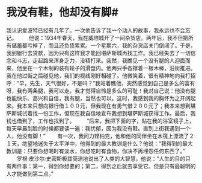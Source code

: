 # 我没有鞋，他却没有脚#
我认识爱波特已经有几年了。一次他告诉了我一个动人的故事，我永远也不会忘记。 
　　他说：1934年春天，我在威培城开了一间杂货店。两年后，我不但把所有储蓄都亏掉了，而且还负债累累。一个星期六，我的杂货店关门倒闭了。于是，我到银行去贷款，因为只有这样我才能回堪萨斯城再找工作。我已经失去了一切信念和斗志，走起路来浑身乏力，没精打采。突然，我瞧见一个没有腿的人迎面而来，他坐在一个木制的装有轮子的滑盘内。他两只手各撑着一根木棒，沿街推进。我在他过街之后碰见他，我们的视线刚好相碰了。他微笑着，很有精神地向我打招呼：“早，先生，天气很好，不是吗？”我站着瞧他，突然感觉到自己是多么的富有呀，我有两条腿，我可以走，我才觉得自怜是多么的可耻！我对自己说：他没有腿也能快乐、高兴和自信，我有腿，当然也可以。这时，我感到我的胸怀为之开阔起来。我本来只想向银行借１００元，但我现在有勇气借２００元了；我本来想到堪萨斯城试着找一份工作，但现在我自信地宣布我想到堪萨斯城获得工作。最后，我钱也借到了，工作也找到了。 
　　“后来，我把下面的字，贴在我的浴室镜子上，每天早晨刮脸的时候都要读一遍：我忧郁，因为我没有鞋。直到上街我遇到一个人，他没有脚！” 
　　有一次，我问力铿柏克，他和他的同伴坐在木筏上漂流了２１天，绝望地迷失于太平洋中，他得到的最大教训是什么？他说：“我得到的最大教训是：只要你想喝时有淡水，你想吃时有食物，你决不再埋怨任何东西了。” 
　　罗根·皮沙尔·史密斯极其简洁地说出了人类的大智慧，他说：“人生的目的只有两件事：第一，得到你想要的；第二，得到之后就去享受它。但是只有最聪明的人才能做到第二点。”
 